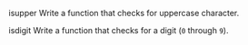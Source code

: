 isupper
Write a function that checks for uppercase character.

 isdigit
Write a function that checks for a digit (`0` through `9`).
